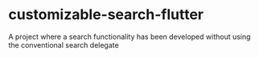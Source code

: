 # customizable-search-flutter
A project where a search functionality has been developed without using the conventional search delegate
